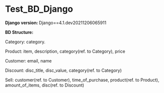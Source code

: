 # Test_BD_Django
<b>Django version: </b>Django==4.1.dev20211206065911


<b>BD Structure: </b>

Category: category. 

Product: item, description, category(ref. to Category), price

Customer: email, name

Discount: disc_title, disc_value, category(ref. to Category)

Sell: customer(ref. to Customer), time_of_purchase, product(ref. to Product), amount_of_items, disc(ref. to Discount)
